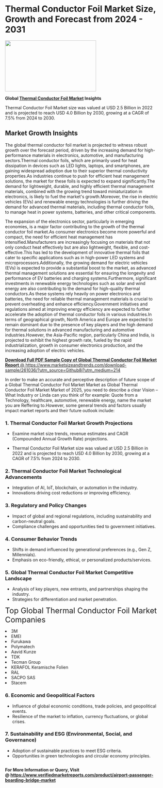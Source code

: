 <H1>Thermal Conductor Foil Market Size, Growth and Forecast from 2024 - 2031</H1><img class="aligncenter size-medium wp-image-584254" src="https://thirdeyenews.in/wp-content/uploads/2024/09/Global-Market-Research-300x168.jpeg" alt="" width="300" height="168" /><p><strong>Global&nbsp;<a href="https://www.marketsizeandtrends.com/download-sample/261036/?utm_source=Github8j?utm_medium=214">Thermal Conductor Foil Market</a> Insights</strong></p><p>Thermal Conductor Foil Market size was valued at USD 2.5 Billion in 2022 and is projected to reach USD 4.0 Billion by 2030, growing at a CAGR of 7.5% from 2024 to 2030.</p><p><h2>Market Growth Insights</h2> <p>The global thermal conductor foil market is projected to witness robust growth over the forecast period, driven by the increasing demand for high-performance materials in electronics, automotive, and manufacturing sectors.Thermal conductor foils, which are primarily used for heat dissipation in devices such as LED lights, laptops, and smartphones, are gaining widespread adoption due to their superior thermal conductivity properties.As industries continue to push for efficient heat management solutions, the market for these foils is expected to expand significantly.The demand for lightweight, durable, and highly efficient thermal management materials, combined with the growing trend toward miniaturization in electronics, is likely to fuel the market's growth.Moreover, the rise in electric vehicles (EVs) and renewable energy technologies is further driving the demand for advanced thermal materials, including thermal conductor foils, to manage heat in power systems, batteries, and other critical components.</p> <p><a href="#"></a></p> <p>The expansion of the electronics sector, particularly in emerging economies, is a major factor contributing to the growth of the thermal conductor foil market.As consumer electronics become more powerful and compact, the need for efficient heat management has intensified.Manufacturers are increasingly focusing on materials that not only conduct heat effectively but are also lightweight, flexible, and cost-effective.This has led to the development of innovative thermal foils that cater to specific applications such as in high-power LED systems and microprocessors.Additionally, the growing demand for electric vehicles (EVs) is expected to provide a substantial boost to the market, as advanced thermal management solutions are essential for ensuring the longevity and performance of EV batteries and charging systems.Furthermore, significant investments in renewable energy technologies such as solar and wind energy are also contributing to the demand for high-quality thermal conductors.As these systems rely heavily on power electronics and batteries, the need for reliable thermal management materials is crucial to prevent overheating and enhance efficiency.Government initiatives and regulations aimed at improving energy efficiency are expected to further accelerate the adoption of thermal conductor foils in various industries.In terms of geographical growth, North America and Europe are expected to remain dominant due to the presence of key players and the high demand for thermal solutions in advanced manufacturing and automotive industries.However, the Asia-Pacific region, particularly China and India, is projected to exhibit the highest growth rate, fueled by the rapid industrialization, growth in consumer electronics production, and the increasing adoption of electric vehicles.<p><a href="#"></p><p><span class=""><strong>Download Full PDF Sample Copy of Global Thermal Conductor Foil Market Report</strong> @ <a href="https://www.marketsizeandtrends.com/download-sample/261036/?utm_source=Github8j?utm_medium=214" target="_blank">https://www.marketsizeandtrends.com/download-sample/261036/?utm_source=Github8j?utm_medium=214</a></span></p><p>In order to make an accurate and perceptive description of future scope of a Global&nbsp;Thermal Conductor Foil Market Market as Global&nbsp;Thermal Conductor Foil Market Market of 2025, you need to describe a clear Vision &ndash; What Industry or Linda can you think of for example: Quote from a Technology, healthcare, automotive, renewable energy, name the market you are Reffering to.However, some general trends and factors usually impact market reports and their future outlook include:</p><h3>1.&nbsp;<strong>Thermal Conductor Foil Market Growth Projections</strong></h3><ul><li>Examine market size trends, revenue estimates and CAGR (Compounded Annual Growth Rate) projections.</li><li><p>Thermal Conductor Foil Market size was valued at USD 2.5 Billion in 2022 and is projected to reach USD 4.0 Billion by 2030, growing at a CAGR of 7.5% from 2024 to 2030.</p></li></ul><h3>2.&nbsp;<strong>Thermal Conductor Foil Market Technological Advancements</strong></h3><ul><li>Integration of AI, IoT, blockchain, or automation in the industry.</li><li>Innovations driving cost reductions or improving efficiency.</li></ul><h3>3.&nbsp;<strong>Regulatory and Policy Changes</strong></h3><ul><li>Impact of global and regional regulations, including sustainability and carbon-neutral goals.</li><li>Compliance challenges and opportunities tied to government initiatives.</li></ul><h3>4.&nbsp;<strong>Consumer Behavior Trends</strong></h3><ul><li>Shifts in demand influenced by generational preferences (e.g., Gen Z, Millennials).</li><li>Emphasis on eco-friendly, ethical, or personalized products/services.</li></ul><h3>5.&nbsp;<strong>Global Thermal Conductor Foil Market Competitive Landscape</strong></h3><ul><li>Analysis of key players, new entrants, and partnerships shaping the industry.</li><li>Strategies for differentiation and market penetration.</li></ul><p data-pm-slice="1 1 []"><span style="color: inherit; font-family: inherit; font-size: 25px;">Top Global Thermal Conductor Foil Market Companies</span></p><div class="" data-test-id=""><p><li>3M</li><li> EMEI</li><li> Furukawa</li><li> Polymatech</li><li> Aavid Kunze</li><li> TDK</li><li> Tecman Group</li><li> KERAFOL Keramische Folien</li><li> RAL</li><li> SACPO SAS</li><li> Stacem</li></p></div><h3>6.&nbsp;<strong>Economic and Geopolitical Factors</strong></h3><ul><li>Influence of global economic conditions, trade policies, and geopolitical events.</li><li>Resilience of the market to inflation, currency fluctuations, or global crises.</li></ul><h3>7.&nbsp;<strong>Sustainability and ESG (Environmental, Social, and Governance)</strong></h3><ul><li>Adoption of sustainable practices to meet ESG criteria.</li><li>Opportunities in green technologies and circular economy principles.</li></ul><h2><strong style="font-size: 14px;">For More Information or Query, Visit @&nbsp;</strong><a style="background-color: #ffffff; font-size: 14px;" href="https://www.marketsizeandtrends.com/report/thermal-conductor-foil-market/" target="_blank">https://www.verifiedmarketreports.com/product/airport-passenger-boarding-bridge-market</a></h2>
